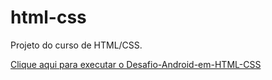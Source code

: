 # html-css
 Projeto do curso de HTML/CSS.
 
 <a href="https://thiagoreis99.github.io/Desafio-Android-em-HTML-CSS/projeto-m2/index.html">Clique aqui para executar o Desafio-Android-em-HTML-CSS</a>